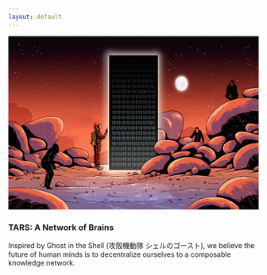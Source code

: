 ```yaml
---
layout: default
---
```


<img src="images/gax.gif" alt="sample image" width="560" height="350">

### TARS: A Network of Brains

Inspired by Ghost in the Shell (攻殻機動隊 シェルのゴースト), we believe the future of human minds is to decentralize ourselves to a composable knowledge network.










